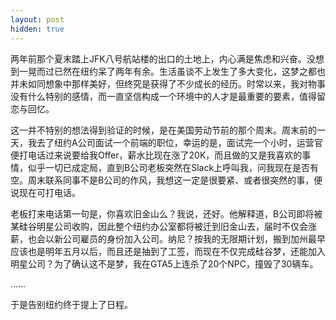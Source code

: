 ```yaml
---
layout: post
hidden: true
---
```

两年前那个夏末踏上JFK八号航站楼的出口的土地上，内心满是焦虑和兴奋。没想到一晃而过已然在纽约呆了两年有余。生活虽谈不上发生了多大变化，这梦之都也并未如同想象中那样美好，但终究是获得了不少成长的经历。时常以来，我对物事没有什么特别的感情，而一直坚信构成一个环境中的人才是最重要的要素，值得留恋与回忆。

这一并不特别的想法得到验证的时候，是在美国劳动节前的那个周末。周末前的一天，我去了纽约A公司面试一个前端的职位，幸运的是，面试完一个小时，运营官便打电话过来说要给我Offer，薪水比现在涨了20K，而且做的又是我喜欢的事情，似乎一切已成定局，直到B公司老板突然在Slack上呼叫我，问我现在是否有空。周末联系同事不是B公司的作风，我想这一定是很要紧、或者很突然的事，便说现在可打电话。

老板打来电话第一句是，你喜欢旧金山么？我说，还好。他解释道，B公司即将被某硅谷明星公司收购，因此整个纽约办公室都将被迁到旧金山去，届时不仅会涨薪，也会以新公司雇员的身份加入公司。纳尼？按我的无限期计划，搬到加州最早应该也是明年五月以后，而且还是抽到了工签，而现在不仅完成硅谷梦，还能加入明星公司？为了确认这不是梦，我在GTA5上连杀了20个NPC，撞毁了30辆车。

……

于是告别纽约终于提上了日程。